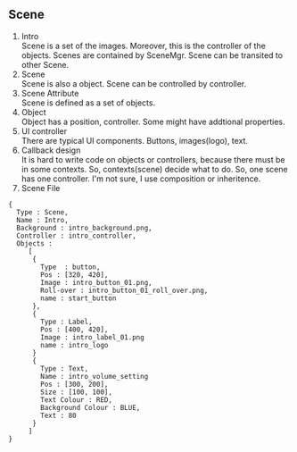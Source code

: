 ## Scene
1. Intro  
Scene is a set of the images. Moreover, this is the controller of the objects. Scenes are contained by SceneMgr. Scene can be transited to
other Scene.
2. Scene  
Scene is also a object. Scene can be controlled by controller.  
3. Scene Attribute  
Scene is defined as a set of objects.  
4. Object  
Object has a position, controller. Some might have addtional properties.  
5. UI controller  
There are typical UI components. Buttons, images(logo), text.  
6. Callback design  
It is hard to write code on objects or controllers, because there must be in some contexts. So, contexts(scene) decide what to do.
So, one scene has one controller. I'm not sure, I use composition or inheritence.  
7. Scene File  
```
{
  Type : Scene,
  Name : Intro,
  Background : intro_background.png,
  Controller : intro_controller,
  Objects : 
     [ 
      {
        Type  : button,
        Pos : [320, 420],
        Image : intro_button_01.png,
        Roll-over : intro_button_01_roll_over.png,
        name : start_button 
      },
      {
        Type : Label,
        Pos : [400, 420],
        Image : intro_label_01.png
        name : intro_logo
      }
      {
        Type : Text,
        Name : intro_volume_setting
        Pos : [300, 200],
        Size : [100, 100],
        Text Colour : RED,
        Background Colour : BLUE,
        Text : 80
      }
     ]
}
```
